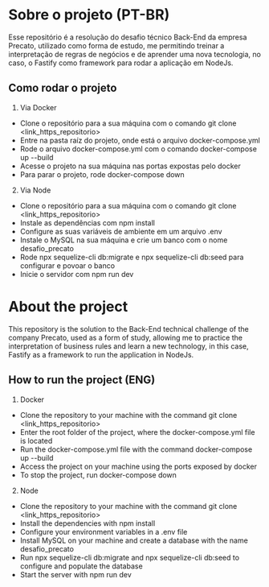 # Sobre o projeto (PT-BR)

Esse repositório é a resolução do desafio técnico Back-End da empresa Precato, utilizado como forma de estudo, me permitindo treinar a interpretação
de regras de negócios e de aprender uma nova tecnologia, no caso, o Fastify como framework para rodar a aplicação em NodeJs.

## Como rodar o projeto

1. Via Docker

  - Clone o repositório para a sua máquina com o comando git clone <link_https_repositorio>
  - Entre na pasta raíz do projeto, onde está o arquivo docker-compose.yml
  - Rode o arquivo docker-compose.yml com o comando docker-compose up --build
  - Acesse o projeto na sua máquina nas portas expostas pelo docker
  - Para parar o projeto, rode docker-compose down
  
2. Via Node

  - Clone o repositório para a sua máquina com o comando git clone <link_https_repositorio>
  - Instale as dependências com npm install
  - Configure as suas variáveis de ambiente em um arquivo .env
  - Instale o MySQL na sua máquina e crie um banco com o nome desafio_precato
  - Rode npx sequelize-cli db:migrate e npx sequelize-cli db:seed para configurar e povoar o banco
  - Inicie o servidor com npm run dev

# About the project

This repository is the solution to the Back-End technical challenge of the company Precato, used as a form of study, allowing me to practice the interpretation of business rules and learn a new technology, in this case, Fastify as a framework to run the application in NodeJs.

## How to run the project (ENG)

1. Docker

- Clone the repository to your machine with the command git clone <link_https_repositorio>
- Enter the root folder of the project, where the docker-compose.yml file is located
- Run the docker-compose.yml file with the command docker-compose up --build
- Access the project on your machine using the ports exposed by docker
- To stop the project, run docker-compose down

2. Node

- Clone the repository to your machine with the command git clone <link_https_repositorio>
- Install the dependencies with npm install
- Configure your environment variables in a .env file
- Install MySQL on your machine and create a database with the name desafio_precato
- Run npx sequelize-cli db:migrate and npx sequelize-cli db:seed to configure and populate the database
- Start the server with npm run dev

